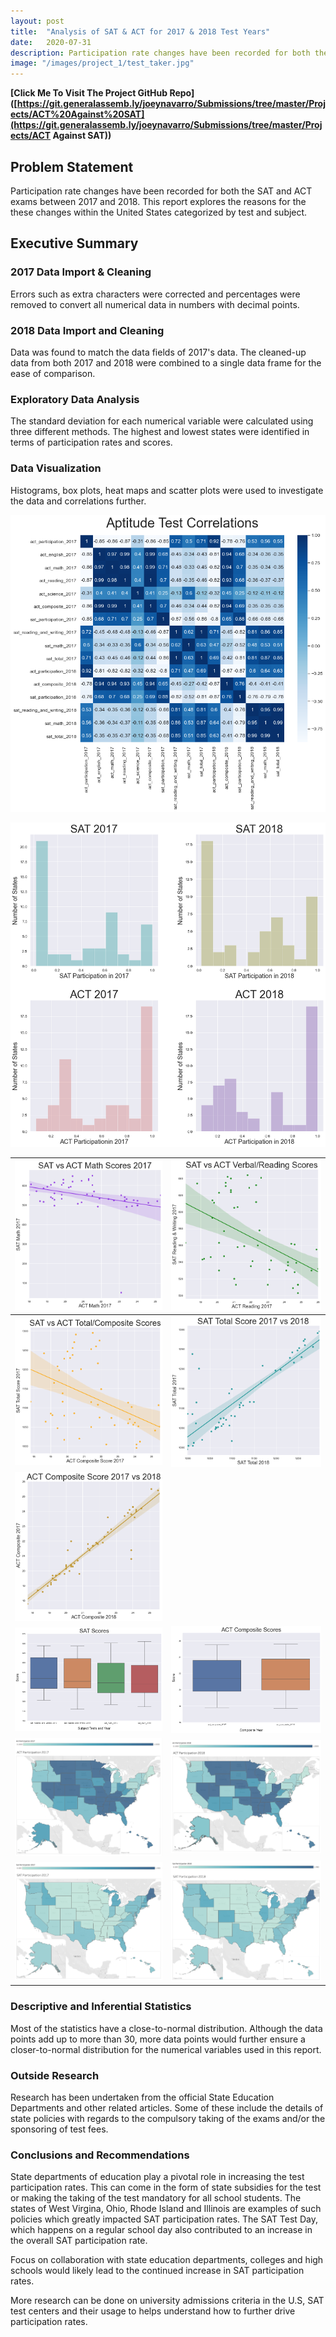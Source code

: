 ```yaml
---
layout: post
title:  "Analysis of SAT & ACT for 2017 & 2018 Test Years"
date:   2020-07-31
description: Participation rate changes have been recorded for both the SAT and ACT exams between 2017 and 2018. This report explores the reasons for the these changes within the United States categorized by test and subject.
image: "/images/project_1/test_taker.jpg"
---
```




**[Click Me To Visit The Project GitHub Repo]([https://git.generalassemb.ly/joeynavarro/Submissions/tree/master/Projects/ACT%20Against%20SAT](https://git.generalassemb.ly/joeynavarro/Submissions/tree/master/Projects/ACT Against SAT))**

## Problem Statement

Participation rate changes have been recorded for both the SAT and ACT exams between 2017 and 2018. This report explores the reasons for the these changes within the United States categorized by test and subject.

## Executive Summary

### 2017 Data Import & Cleaning

Errors such as extra characters were corrected and percentages were removed to convert all numerical data in numbers with decimal points.

### 2018 Data Import and Cleaning

Data was found to match the data fields of 2017's data. The cleaned-up data from both 2017 and 2018 were combined to a single data frame for the ease of comparison.

### Exploratory Data Analysis

The standard deviation for each numerical variable were calculated using three different methods. The highest and lowest states were identified in terms of participation rates and scores.

### Data Visualization

Histograms, box plots, heat maps and scatter plots were used to investigate the data and correlations further.

<a href="#" class="image main"><img src="/images/project_1/download.png" alt="" /></a>

<a href="#" class="image main"><img src="/images/project_1/download-1.png" alt="" /></a>













| <a href="#" class="image main"><img src="/images/project_1/download-2.png" alt="" /> | <a href="#" class="image main"><img src="/images/project_1/download-3.png" alt="" /> |
| ------------------------------------------------------------ | ------------------------------------------------------------ |
| <a href="#" class="image main"><img src="/images/project_1/download-4.png" alt="" /> | <a href="#" class="image main"><img src="/images/project_1/download-5.png" alt="" /> |
| <a href="#" class="image main"><img src="/images/project_1/download-6.png" alt="" /> |                                                              |
| <a href="#" class="image main"><img src="/images/project_1/download-7.png" alt="" /> | <a href="#" class="image main"><img src="/images/project_1/download-8.png" alt="" /> |
| <a href="#" class="image main"><img src="/images/project_1/download-9.png" alt="" /> | <a href="#" class="image main"><img src="/images/project_1/download-10.png" alt="" /> |
| <a href="#" class="image main"><img src="/images/project_1/download-11.png" alt="" /> | <a href="#" class="image main"><img src="/images/project_1/download-12.png" alt="" /> |



### Descriptive and Inferential Statistics

Most of the statistics have a close-to-normal distribution. Although the data points add up to more than 30, more data points would further ensure a closer-to-normal distribution for the numerical variables used in this report.

### Outside Research

Research has been undertaken from the official State Education Departments and other related articles. Some of these include the details of state policies with regards to the compulsory taking of the exams and/or the sponsoring of test fees.

### Conclusions and Recommendations

State departments of education play a pivotal role in increasing the test participation rates. This can come in the form of state subsidies for the test or making the taking of the test mandatory for all school students. The states of West Virgina, Ohio, Rhode Island and Illinois are examples of such policies which greatly impacted SAT participation rates. The SAT Test Day, which happens on a regular school day also contributed to an increase in the overall SAT participation rate.

Focus on collaboration with state education departments, colleges and high schools would likely lead to the continued increase in SAT participation rates.

More research can be done on university admissions criteria in the U.S, SAT test centers and their usage to helps understand how to further drive participation rates.